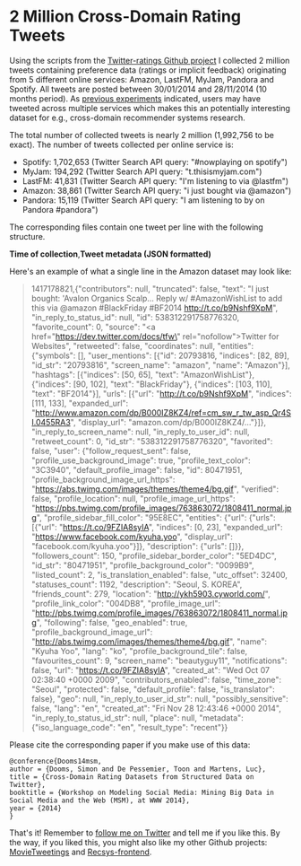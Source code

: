 2 Million Cross-Domain Rating Tweets
===============

Using the scripts from the [Twitter-ratings Github project](https://github.com/sidooms/Twitter-ratings) I collected 2 million tweets containing preference data (ratings or implicit feedback) originating from 5 different online services: Amazon, LastFM, MyJam, Pandora and Spotify. All tweets are posted between 30/01/2014 and 28/11/2014 (10 months period). As [previous experiments](http://www.slideshare.net/simondooms/static-mining-cross-domain-rating-datasets-from-structured-data-on-twitter) indicated, users may have tweeted across multiple services which makes this an potentially interesting dataset for e.g., cross-domain  recommender systems research.

The total number of collected tweets is nearly 2 million (1,992,756 to be exact). The number of tweets collected per online service is:

+ Spotify: 1,702,653 (Twitter Search API query: "#nowplaying on spotify")
+ MyJam: 194,292 (Twitter Search API query: "t.thisismyjam.com")
+ LastFM: 41,831 (Twitter Search API query: "I'm listening to via @lastfm")
+ Amazon: 38,861 (Twitter Search API query: "i just bought via @amazon") 
+ Pandora: 15,119 (Twitter Search API query: "I am listening to by on Pandora #pandora")

The corresponding files contain one tweet per line with the following structure.

**Time of collection**,**Tweet metadata (JSON formatted)** 

Here's an example of what a single line in the Amazon dataset may look like:

> 1417178821,{"contributors": null, "truncated": false, "text": "I just bought: 'Avalon Organics Scalp... Reply w/ #AmazonWishList to add this via @amazon #BlackFriday #BF2014 http://t.co/b9Nshf9XpM", "in_reply_to_status_id": null, "id": 538312291758776320, "favorite_count": 0, "source": "<a href=\"https://dev.twitter.com/docs/tfw\" rel=\"nofollow\">Twitter for Websites</a>", "retweeted": false, "coordinates": null, "entities": {"symbols": [], "user_mentions": [{"id": 20793816, "indices": [82, 89], "id_str": "20793816", "screen_name": "amazon", "name": "Amazon"}], "hashtags": [{"indices": [50, 65], "text": "AmazonWishList"}, {"indices": [90, 102], "text": "BlackFriday"}, {"indices": [103, 110], "text": "BF2014"}], "urls": [{"url": "http://t.co/b9Nshf9XpM", "indices": [111, 133], "expanded_url": "http://www.amazon.com/dp/B000IZ8KZ4/ref=cm_sw_r_tw_asp_Qr4SI.0455RA3", "display_url": "amazon.com/dp/B000IZ8KZ4/…"}]}, "in_reply_to_screen_name": null, "in_reply_to_user_id": null, "retweet_count": 0, "id_str": "538312291758776320", "favorited": false, "user": {"follow_request_sent": false, "profile_use_background_image": true, "profile_text_color": "3C3940", "default_profile_image": false, "id": 80471951, "profile_background_image_url_https": "https://abs.twimg.com/images/themes/theme4/bg.gif", "verified": false, "profile_location": null, "profile_image_url_https": "https://pbs.twimg.com/profile_images/763863072/1808411_normal.jpg", "profile_sidebar_fill_color": "95E8EC", "entities": {"url": {"urls": [{"url": "https://t.co/9FZIA8syIA", "indices": [0, 23], "expanded_url": "https://www.facebook.com/kyuha.yoo", "display_url": "facebook.com/kyuha.yoo"}]}, "description": {"urls": []}}, "followers_count": 150, "profile_sidebar_border_color": "5ED4DC", "id_str": "80471951", "profile_background_color": "0099B9", "listed_count": 2, "is_translation_enabled": false, "utc_offset": 32400, "statuses_count": 1192, "description": "Seoul, S. KOREA", "friends_count": 279, "location": "http://ykh5903.cyworld.com/", "profile_link_color": "004DB8", "profile_image_url": "http://pbs.twimg.com/profile_images/763863072/1808411_normal.jpg", "following": false, "geo_enabled": true, "profile_background_image_url": "http://abs.twimg.com/images/themes/theme4/bg.gif", "name": "Kyuha Yoo", "lang": "ko", "profile_background_tile": false, "favourites_count": 9, "screen_name": "beautyguy11", "notifications": false, "url": "https://t.co/9FZIA8syIA", "created_at": "Wed Oct 07 02:38:40 +0000 2009", "contributors_enabled": false, "time_zone": "Seoul", "protected": false, "default_profile": false, "is_translator": false}, "geo": null, "in_reply_to_user_id_str": null, "possibly_sensitive": false, "lang": "en", "created_at": "Fri Nov 28 12:43:46 +0000 2014", "in_reply_to_status_id_str": null, "place": null, "metadata": {"iso_language_code": "en", "result_type": "recent"}}

Please cite the corresponding paper if you make use of this data:

    @conference{Dooms14msm,
    author = {Dooms, Simon and De Pessemier, Toon and Martens, Luc},
    title = {Cross-Domain Rating Datasets from Structured Data on Twitter},
    booktitle = {Workshop on Modeling Social Media: Mining Big Data in Social Media and the Web (MSM), at WWW 2014},
    year = {2014}
    }

That's it! Remember to [follow me on Twitter](http://twitter.com/sidooms) and tell me if you like this. By the way, if you liked this, you might also like my other Github projects: [MovieTweetings](https://github.com/sidooms/MovieTweetings) and [Recsys-frontend](https://github.com/sidooms/Recsys-frontend).
